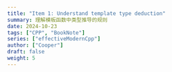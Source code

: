 ```yaml
---
title: "Item 1: Understand template type deduction"
summary: 理解模板函数中类型推导的规则
date: 2024-10-23
tags: ["CPP", "BookNote"]
series: ["effectiveModernCpp"]
author: ["Cooper"]
draft: false
weight: 5
---
```



